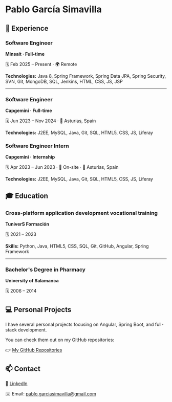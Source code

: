 <h1>Pablo García Simavilla</h1>

<h2>💼 Experience</h2>



<h3><strong>Software Engineer</strong></h3>

<p><strong>Minsait · Full-time</strong><br/>

🗓️ Feb 2025 – Present · 🌍 Remote<br/>

<strong>Technologies:</strong> Java 8, Spring Framework, Spring Data JPA, Spring Security, SVN, Git, MongoDB, SQL, Jenkins, HTML, CSS, JS, JSP</p>



<hr/>



<h3><strong>Software Engineer</strong></h3>

<p><strong>Capgemini · Full-time</strong><br/>

🗓️ Jun 2023 – Nov 2024 · 📍 Asturias, Spain<br/>

<strong>Technologies:</strong> J2EE, MySQL, Java, Git, SQL, HTML5, CSS, JS, Liferay</p>



<h3><strong>Software Engineer Intern</strong></h3>

<p><strong>Capgemini · Internship</strong><br/>

🗓️ Apr 2023 – Jun 2023 · 🏢 On-site · 📍 Asturias, Spain<br/>

<strong>Technologies:</strong> J2EE, MySQL, Java, Git, SQL, HTML5, CSS, JS, Liferay</p>



<h2>🎓 Education</h2>



<h3>Cross-platform application development vocational training</h3>

<p><strong>TuniverS Formación</strong><br/>

🗓️ 2021 – 2023<br/>

<strong>Skills:</strong> Python, Java, HTML5, CSS, SQL, Git, GitHub, Angular, Spring Framework</p>



<hr/>



<h3>Bachelor's Degree in Pharmacy</h3>

<p><strong>University of Salamanca</strong><br/>

🗓️ 2006 – 2014</p>



<h2>💻 Personal Projects</h2>

<p>I have several personal projects focusing on Angular, Spring Boot, and full-stack development.<br/>

You can check them out on my GitHub repositories:</p>

<p>👉 <a href="https://github.com/PagarciaSima?tab=repositories" target="\_blank">My GitHub Repositories</a></p>



<h2>📫 Contact</h2>

<p>🔗 <a href="https://www.linkedin.com/in/pablo-garc%C3%ADa-simavilla-756469222/" target="\_blank">LinkedIn</a></p>
<p>✉️ Email: <a href="mailto:pablo.garciasimavilla@gmail.com">pablo.garciasimavilla@gmail.com</a></p>





